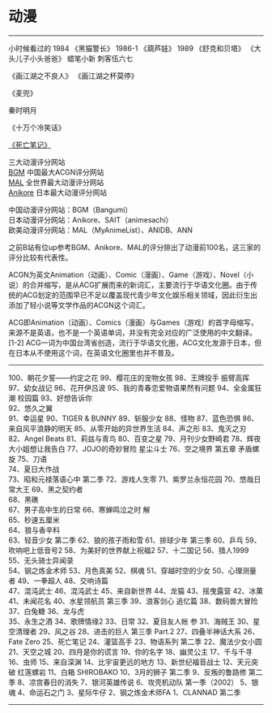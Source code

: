 # 动漫

---------------------------------------------------------------------------------------------------------------------


小时候看过的
1984 《黑猫警长》
1986-1 《葫芦娃》
1989 《舒克和贝塔》
《大头儿子小头爸爸》
蜡笔小新
刺客伍六七



《画江湖之不良人》
《画江湖之杯莫停》


《麦兜》

秦时明月

《十万个冷笑话》


[《死亡笔记》](死亡笔记.md)





三大动漫评分网站  
[BGM](http://bangumi.tv/) 中国最大ACGN评分网站  
[MAL](https://myanimelist.net/) 全世界最大动漫评分网站  
[Anikore](https://www.anikore.jp/) 日本最大动漫评分网站  


中国动漫评分网站：BGM（Bangumi）  
日本动漫评分网站：Anikore、SAIT（animesachi）  
欧美动漫评分网站：MAL（MyAnimeList）、ANIDB、ANN  

之前B站有位up参考BGM、Anikore、MAL的评分排出了动漫前100名，这三家的评分比较有代表性。



ACGN为英文Animation（动画）、Comic（漫画）、Game（游戏）、Novel（小说）的合并缩写，是从ACG扩展而来的新词汇，主要流行于华语文化圈。由于传统的ACG划定的范围早已不足以覆盖现代青少年文化娱乐相关领域，因此衍生出添加了轻小说等文学作品的ACGN这个词汇。


ACG即Animation（动画）、Comics（漫画）与Games（游戏）的首字母缩写，来源不是英语，也不是一个英语单词，并没有完全对应的广泛使用的中文翻译。 [1-2]
ACG一词为中国台湾省创造，流行于华语文化圈，ACG文化发源于日本，但在日本从不使用这个词，在英语文化圈里也并不普及。



---------------------------------------------------------------------------------------------------------------------




100、朝花夕誓——约定之花
99、樱花庄的宠物女孩
98、王牌投手 振臂高挥
97、幼女战记
96、花开伊吕波
95、我的青春恋爱物语果然有问题
94、全金属狂潮 校园篇
93、好想告诉你  
92、悠久之翼   
91、幸运星
90、TIGER & BUNNY
89、斩服少女
88、怪物
87、蓝色恐惧
86、来自风平浪静的明天
85、从零开始的异世界生活
84、声之形
83、鬼灭之刃
82、Angel Beats
81、莉兹与青鸟
80、百变之星
79、月刊少女野崎君
78、辉夜大小姐想让我告白
77、JOJO的奇妙冒险 星尘斗士
76、空之境界 第五章 矛盾螺旋
75、刀语   
74、夏日大作战   
73、昭和元禄落语心中 第二季
72、游戏人生零
71、紫罗兰永恒花园
70、悠哉日常大王
69、黑之契约者   
68、黑礁    
67、男子高中生的日常
66、寒蝉鸣泣之时 解   
65、秒速五厘米   
64、狼与香辛料  
63、轻音少女 第二季
62、狼的孩子雨和雪
61、排球少年 第三季
60、乒乓
59、吹响吧上低音号2
58、为美好的世界献上祝福2
57、十二国记
56、猎人1999
55、无头骑士异闻录   
54、钢之炼金术师
53、月色真美
52、棋魂
51、穿越时空的少女
50、心理测量者
49、一拳超人
48、交响诗篇   
47、混沌武士
46、混沌武士
45、来自新世界
44、龙猫
43、摇曳露营
42、冰菓
41、未闻花名
40、水星领航员 第三季
39、浪客剑心 追忆篇
38、数码兽大冒险
37、白兔糖
36、龙与虎   
35、永生之酒
34、歌牌情缘2
33、日常
32、夏目友人帐 参
31、海贼王
30、星空清理者
29、风之谷
28、进击的巨人 第三季 Part.2
27、四叠半神话大系
26、Fate Zero
25、死亡笔记
24、灌篮高手
23、物语系列 第二季
22、魔法少女小圆
21、天空之城
20、四月是你的谎言
19、你的名字
18、幽灵公主
17、千与千寻
16、虫师
15、来自深渊
14、比宇宙更远的地方
13、新世纪福音战士
12、天元突破 红莲螺岩
11、白箱 SHIROBAKO
10、3月的狮子 第二季
9、反叛的鲁路修 第二季
8、凉宫春日的消失
7、银河英雄传说
6、攻壳机动队 第一季（2002）
5、银魂
4、命运石之门
3、星际牛仔
2、钢之炼金术师FA
1、CLANNAD 第二季


---------------------------------------------------------------------------------------------------------------------

